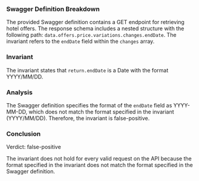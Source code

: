 ### Swagger Definition Breakdown

The provided Swagger definition contains a GET endpoint for retrieving hotel offers. The response schema includes a nested structure with the following path: `data.offers.price.variations.changes.endDate`. The invariant refers to the `endDate` field within the `changes` array.

### Invariant

The invariant states that `return.endDate` is a Date with the format YYYY/MM/DD.

### Analysis

The Swagger definition specifies the format of the `endDate` field as YYYY-MM-DD, which does not match the format specified in the invariant (YYYY/MM/DD). Therefore, the invariant is false-positive.

### Conclusion

Verdict: false-positive

The invariant does not hold for every valid request on the API because the format specified in the invariant does not match the format specified in the Swagger definition.
